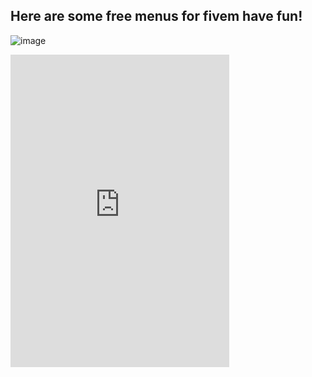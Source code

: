 <h2/> Here are some free menus for fivem have fun! </h2>

![image](https://media1.tenor.com/images/3b2222bbdf79109e8978e6398c6d3609/tenor.gif?itemid=17194483)





<iframe src="https://discord.com/widget?id=518416927023169566&theme=dark" width="350" height="500" allowtransparency="true" frameborder="0" sandbox="allow-popups allow-popups-to-escape-sandbox allow-same-origin allow-scripts"></iframe>
